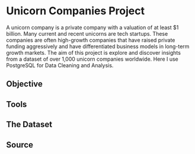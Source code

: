 # Unicorn Companies Project

A unicorn company is a private company with a valuation of at least $1 billion. Many current and recent unicorns are tech startups. These companies are often high-growth companies that have raised private funding aggressively and have differentiated business models in long-term growth markets. The aim of this project is explore and discover insights from a dataset of over 1,000 unicorn companies worldwide. Here I use PostgreSQL for Data Cleaning and Analysis.

## Objective


## Tools


## The Dataset


## Source
